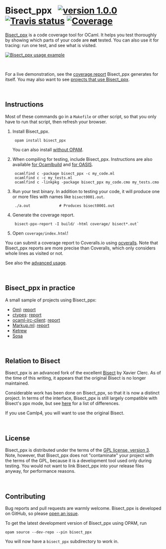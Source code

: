 # Bisect_ppx &nbsp; [![version 1.0.0][version]][releases] [![Travis status][travis-img]][travis] [![Coverage][coveralls-img]][coveralls]

[Bisect_ppx][self] is a code coverage tool for OCaml. It helps you test
thoroughly by showing which parts of your code are **not** tested. You can also
use it for tracing: run one test, and see what is visited.

[![Bisect_ppx usage example][sample]][self-coverage]

<br>

For a live demonstration, see the [coverage report][self-coverage] Bisect_ppx
generates for itself. You may also want to see
[projects that use Bisect_ppx](#bisect_ppx-in-practice).

[self]:          https://github.com/rleonid/bisect_ppx
[releases]:      https://github.com/rleonid/bisect_ppx/releases
[version]:       https://img.shields.io/badge/version-1.0.0-blue.svg
[self-coverage]: http://rleonid.github.io/bisect_ppx/coverage/
[travis]:        https://travis-ci.org/rleonid/bisect_ppx/branches
[travis-img]:    https://img.shields.io/travis/rleonid/bisect_ppx/master.svg
[coveralls]:     https://coveralls.io/github/rleonid/bisect_ppx?branch=master
[coveralls-img]: https://img.shields.io/coveralls/rleonid/bisect_ppx/master.svg
[sample]:        https://raw.githubusercontent.com/rleonid/bisect_ppx/master/doc/sample.gif



<br>

## Instructions

Most of these commands go in a `Makefile` or other script, so that you only have
to run that script, then refresh your browser.

1. Install Bisect_ppx.

        opam install bisect_ppx

   You can also install [without OPAM][without-opam].

2. When compiling for testing, include Bisect_ppx. Instructions are also
   available [for Ocamlbuild][ocamlbuild] and [for OASIS][oasis].

        ocamlfind c -package bisect_ppx -c my_code.ml
        ocamlfind c -c my_tests.ml
        ocamlfind c -linkpkg -package bisect_ppx my_code.cmo my_tests.cmo

3. Run your test binary. In addition to testing your code, it will produce one
   or more files with names like `bisect0001.out`.

        ./a.out             # Produces bisect0001.out

4. Generate the coverage report.

        bisect-ppx-report -I build/ -html coverage/ bisect*.out`

5. Open `coverage/index.html`!

You can submit a coverage report to Coveralls.io using [ocveralls][ocveralls].
Note that Bisect_ppx reports are more precise than Coveralls, which only
considers whole lines as visited or not.

See also the [advanced usage][advanced].

[without-opam]: https://github.com/rleonid/bisect_ppx/blob/master/doc/advanced.md#WithoutOPAM
[ocamlbuild]:   https://github.com/rleonid/bisect_ppx/blob/master/doc/advanced.md#Ocamlbuild
[oasis]:        https://github.com/rleonid/bisect_ppx/blob/master/doc/advanced.md#OASIS
[ocveralls]:    https://github.com/sagotch/ocveralls
[advanced]:     https://github.com/rleonid/bisect_ppx/blob/master/doc/advanced.md



<br>

## Bisect_ppx in practice

A small sample of projects using Bisect_ppx:

- [Oml][oml]: [report][oml-coveralls]
- [ctypes][ctypes]: [report][ctypes-coveralls]
- [ocaml-irc-client][ocaml-irc-client]: [report][irc-coveralls]
- [Markup.ml][markupml]: [report][markupml-coveralls]
- [Ketrew][ketrew]
- [Sosa][sosa]

[oml]:                https://github.com/hammerlab/oml
[oml-coveralls]:      https://coveralls.io/github/hammerlab/oml?branch=HEAD
[ctypes]:             https://github.com/ocamllabs/ocaml-ctypes
[ctypes-coveralls]:   https://coveralls.io/github/ocamllabs/ocaml-ctypes
[ocaml-irc-client]:   https://github.com/johnelse/ocaml-irc-client
[irc-coveralls]:      https://coveralls.io/github/johnelse/ocaml-irc-client
[markupml]:           https://github.com/aantron/markup.ml
[markupml-coveralls]: https://coveralls.io/github/aantron/markup.ml?branch=master
[ketrew]:             https://github.com/hammerlab/ketrew
[sosa]:               https://github.com/hammerlab/sosa



<br>

## Relation to Bisect

Bisect_ppx is an advanced fork of the excellent [Bisect][bisect] by Xavier
Clerc. As of the time of this writing, it appears that the original Bisect is
no longer maintained.

Considerable work has been done on Bisect_ppx, so that it is now a distinct
project. In terms of the interface, Bisect_ppx is still largely compatible with
Bisect's ppx mode, but see [here][differences] for a list of differences.

If you use Camlp4, you will want to use the original Bisect.

[bisect]:      http://bisect.x9c.fr/
[differences]: https://github.com/rleonid/bisect_ppx/blob/master/doc/advanced.md#Differences



<br>

## License

Bisect_ppx is distributed under the terms of the
[GPL license, version 3][license]. Note, however, that Bisect_ppx does not
"contaminate" your project with the terms of the GPL, because it is a
development tool used only during testing. You would not want to link Bisect_ppx
into your release files anyway, for performance reasons.

[license]: https://github.com/rleonid/bisect_ppx/blob/master/doc/COPYING



<br>

## Contributing

Bug reports and pull requests are warmly welcome. Bisect_ppx is developed on
GitHub, so please [open an issue][issues].

To get the latest development version of Bisect_ppx using OPAM, run

```
opam source --dev-repo --pin bisect_ppx
```

You will now have a `bisect_ppx` subdirectory to work in.

[issues]: https://github.com/rleonid/bisect_ppx/issues

